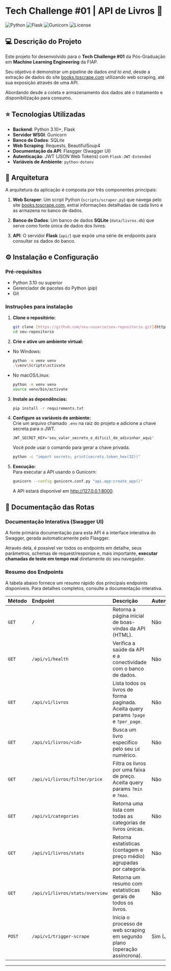 # Tech Challenge #01 |  API de Livros 📖

![Python](https://img.shields.io/badge/python-3.10+-blue.svg)
![Flask](https://img.shields.io/badge/flask-2.x-black.svg)
![Gunicorn](https://img.shields.io/badge/gunicorn-21.x-green.svg)
![License](https://img.shields.io/badge/license-MIT-lightgrey.svg)

## 💻 Descrição do Projeto

Este projeto foi desenvolvido para o **Tech Challenge #01** da Pós-Graduação em  **Machine Learning Engineering** da FIAP.

Seu objetivo é demonstrar um pipeline de dados *end to end*, desde a extração de dados do site [books.toscrape.com](http://books.toscrape.com/) utilizando web scraping, até sua exposição através de uma API.  

Abordando desde a coleta e armazenamento dos dados até o tratamento e disponibilização para consumo.

## ⭐ Tecnologias Utilizadas
* **Backend**: Python 3.10+, Flask
* **Servidor WSGI**: Gunicorn
* **Banco de Dados**: SQLite
* **Web Scraping**: Requests, BeautifulSoup4
* **Documentação da API**: Flasgger (Swagger UI)
* **Autenticação**: JWT (JSON Web Tokens) com `Flask-JWT-Extended`
* **Variáveis de Ambiente**: `python-dotenv`

## 🏢 Arquitetura

A arquitetura da aplicação é composta por três componentes principais:
1.  **Web Scraper**: Um script Python (`scripts/scraper.py`) que navega pelo site [books.toscrape.com](http://books.toscrape.com/), extrai informações detalhadas de cada livro e as armazena no banco de dados.

2.  **Banco de Dados**: Um banco de dados **SQLite** (`data/livros.db`) que serve como fonte única de dados dos livros.

3.  **API**: O servidor **Flask** (`api/`) que expõe uma série de endpoints para consultar os dados do banco.


## ⚙️ Instalação e Configuração

### Pré-requisitos
* Python 3.10 ou superior
* Gerenciador de pacotes do Python (*pip*)
* Git

### Instruções para instalação

1.  **Clone o repositório:**
    ```bash
    git clone [https://github.com/seu-usuario/seu-repositorio.git](https://github.com/seu-usuario/seu-repositorio.git)
    cd seu-repositorio
    ```

2.  **Crie e ative um ambiente virtual:**  
* No Windows:  
    ```bash
    python -m venv venv
    .\venv\Scripts\activate
    ```

* No macOS/Linux:
    ```bash
    python -m venv venv
    source venv/bin/activate
    ``` 
    

3.  **Instale as dependências:**
    ```bash
    pip install -r requirements.txt
    ```

4.  **Configure as variáveis de ambiente:**  
    Crie um arquivo chamado `.env` na raiz do projeto e adicione a chave secreta para o JWT.
    ```
    JWT_SECRET_KEY='seu_valor_secreto_e_dificil_de_adivinhar_aqui'
    ```

    Você pode usar o comando para gerar a chave privada.
    ```bash
    python -c "import secrets; print(secrets.token_hex(32))"
    ```

5. **Execução:**  
    Para executar a API usando o Gunicorn:
    ```bash
    gunicorn --config gunicorn.conf.py "api.app:create_app()"
    ```

    A API estará disponível em http://127.0.0.1:8000.

## 📖 Documentação das Rotas

### Documentação Interativa (Swagger UI)

A fonte primária documentação para esta API é a interface interativa do Swagger, gerada automaticamente pelo Flasgger. 

Através dela, é possível ver todos os endpoints em detalhe, seus parâmetros, schemas de request/response e, mais importante, **executar chamadas de teste em tempo real** diretamente do seu navegador.

### Resumo dos Endpoints

A tabela abaixo fornece um resumo rápido dos principais endpoints disponíveis. Para detalhes completos, consulte a documentação interativa.

| Método | Endpoint | Descrição | Autenticação |
| :--- | :--- | :--- | :--- |
| `GET` | `/` | Retorna a página inicial de boas-vindas da API (HTML). | Não |
| `GET` | `/api/v1/health` | Verifica a saúde da API e a conectividade com o banco de dados. | Não |
| `GET` | `/api/v1/livros` | Lista todos os livros de forma paginada. Aceita query params `?page` e `?per_page`. | Não |
| `GET` | `/api/v1/livros/<id>` | Busca um livro específico pelo seu `id` numérico. | Não |
| `GET` | `/api/v1/livros/filter/price` | Filtra os livros por uma faixa de preço. Aceita query params `?min` e `?max`. | Não |
| `GET` | `/api/v1/categories` | Retorna uma lista com todas as categorias de livros únicas. | Não |
| `GET` | `/api/v1/livros/stats` | Retorna estatísticas (contagem e preço médio) agrupadas por categoria. | Não |
| `GET` | `/api/v1/livros/stats/overview` | Retorna um resumo com estatísticas gerais de todos os livros. | Não |
| `POST` | `/api/v1/trigger-scrape` | Inicia o processo de web scraping em segundo plano (operação assíncrona). | Sim (JWT) |
---

